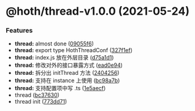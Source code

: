 # @hoth/thread-v1.0.0 (2021-05-24)


### Features

* **thread:** almost done ([09055f6](https://github.com/searchfe/hoth/commit/09055f665d3cfe08fdbfb0e783b41a2eb65c6284))
* **thread:** export type HothThreadConf ([327f1ef](https://github.com/searchfe/hoth/commit/327f1efffd1123a0be0c10d16d273daa637e7370))
* **thread:** index.js 放在外层目录 ([d75a1d1](https://github.com/searchfe/hoth/commit/d75a1d12649200516adb26ed4ece6df896113b0f))
* **thread:** 修改对外的接口暴露方式 ([ead0e94](https://github.com/searchfe/hoth/commit/ead0e94cdf8f7c0111b0d4e904c7b644fe6a347d))
* **thread:** 拆分出 initThread 方法 ([2404256](https://github.com/searchfe/hoth/commit/24042562309a9ba1a78821b24951f62b6f5fe8c3))
* **thread:** 支持在 instance 上使用 ([bc98a7b](https://github.com/searchfe/hoth/commit/bc98a7b44484cab88ebb9c5564e297528ac364a9))
* **thread:** 支持配置项中写 .ts ([1e5aecf](https://github.com/searchfe/hoth/commit/1e5aecf3681adf74f5d524d8e68f442021710fec))
* thread ([bc37630](https://github.com/searchfe/hoth/commit/bc376301a2557cd363c8b06fad715391f203d337))
* thread init ([773dd71](https://github.com/searchfe/hoth/commit/773dd710eab818d21f682d8aaebf4bc9f5f3ea69))
